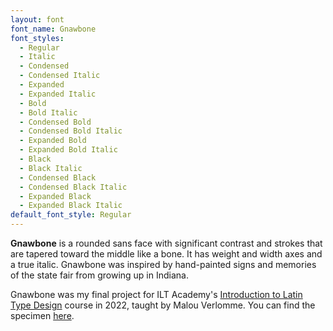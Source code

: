 ```yaml
---
layout: font
font_name: Gnawbone
font_styles:
  - Regular
  - Italic
  - Condensed
  - Condensed Italic
  - Expanded
  - Expanded Italic
  - Bold
  - Bold Italic
  - Condensed Bold
  - Condensed Bold Italic
  - Expanded Bold
  - Expanded Bold Italic
  - Black
  - Black Italic
  - Condensed Black
  - Condensed Black Italic
  - Expanded Black
  - Expanded Black Italic
default_font_style: Regular
---
```


**Gnawbone** is a rounded sans face with significant contrast and strokes that are tapered toward the middle like a bone. It has weight and width axes and a true italic. Gnawbone was inspired by hand-painted signs and memories of the state fair from growing up in Indiana.

Gnawbone was my final project for ILT Academy's [Introduction to Latin Type Design](https://academy.ilovetypography.com/intro-to-latin-type-design/) course in 2022, taught by Malou Verlomme. You can find the specimen [here](/assets/pdf/Gnawbone-Specimen.pdf).
